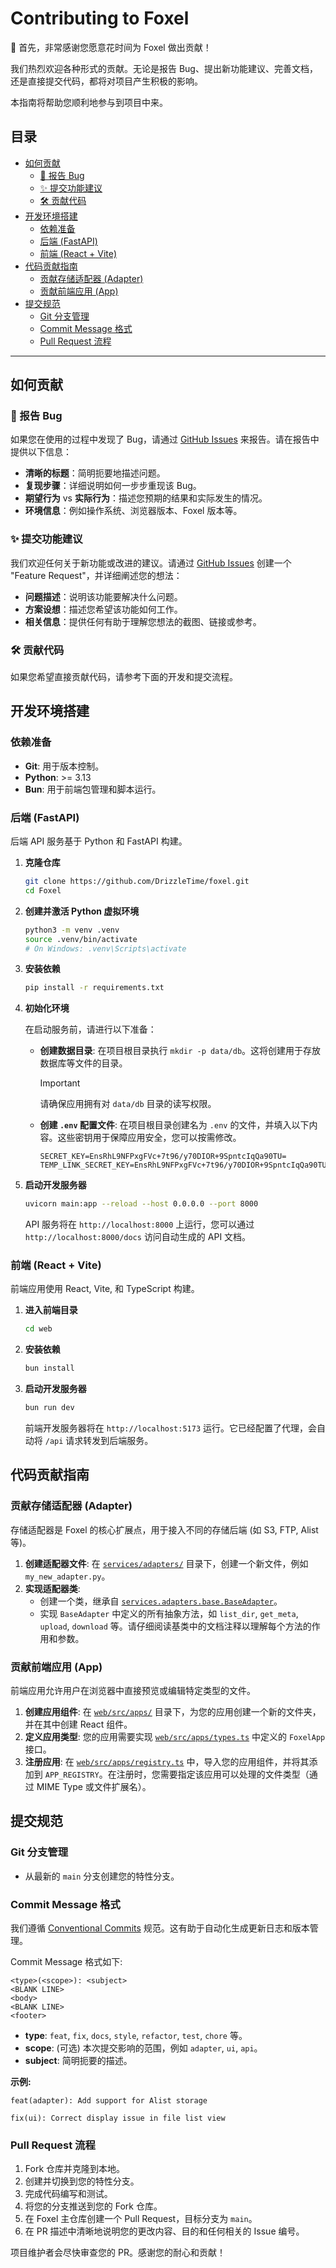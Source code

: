 # Contributing to Foxel

🎉 首先，非常感谢您愿意花时间为 Foxel 做出贡献！

我们热烈欢迎各种形式的贡献。无论是报告 Bug、提出新功能建议、完善文档，还是直接提交代码，都将对项目产生积极的影响。

本指南将帮助您顺利地参与到项目中来。

## 目录

- [如何贡献](#如何贡献)
  - [🐛 报告 Bug](#-报告-bug)
  - [✨ 提交功能建议](#-提交功能建议)
  - [🛠️ 贡献代码](#️-贡献代码)
- [开发环境搭建](#开发环境搭建)
  - [依赖准备](#依赖准备)
  - [后端 (FastAPI)](#后端-fastapi)
  - [前端 (React + Vite)](#前端-react--vite)
- [代码贡献指南](#代码贡献指南)
  - [贡献存储适配器 (Adapter)](#贡献存储适配器-adapter)
  - [贡献前端应用 (App)](#贡献前端应用-app)
- [提交规范](#提交规范)
  - [Git 分支管理](#git-分支管理)
  - [Commit Message 格式](#commit-message-格式)
  - [Pull Request 流程](#pull-request-流程)

---

## 如何贡献

### 🐛 报告 Bug

如果您在使用的过程中发现了 Bug，请通过 [GitHub Issues](https://github.com/DrizzleTime/Foxel/issues) 来报告。请在报告中提供以下信息：

- **清晰的标题**：简明扼要地描述问题。
- **复现步骤**：详细说明如何一步步重现该 Bug。
- **期望行为** vs **实际行为**：描述您预期的结果和实际发生的情况。
- **环境信息**：例如操作系统、浏览器版本、Foxel 版本等。

### ✨ 提交功能建议

我们欢迎任何关于新功能或改进的建议。请通过 [GitHub Issues](https://github.com/DrizzleTime/Foxel/issues) 创建一个 "Feature Request"，并详细阐述您的想法：

- **问题描述**：说明该功能要解决什么问题。
- **方案设想**：描述您希望该功能如何工作。
- **相关信息**：提供任何有助于理解您想法的截图、链接或参考。

### 🛠️ 贡献代码

如果您希望直接贡献代码，请参考下面的开发和提交流程。

## 开发环境搭建

### 依赖准备

- **Git**: 用于版本控制。
- **Python**: >= 3.13
- **Bun**: 用于前端包管理和脚本运行。

### 后端 (FastAPI)

后端 API 服务基于 Python 和 FastAPI 构建。

1. **克隆仓库**

    ```bash
    git clone https://github.com/DrizzleTime/foxel.git
    cd Foxel
    ```

2. **创建并激活 Python 虚拟环境**

    ```bash
    python3 -m venv .venv
    source .venv/bin/activate
    # On Windows: .venv\Scripts\activate
    ```

3. **安装依赖**

    ```bash
    pip install -r requirements.txt
    ```

4. **初始化环境**

    在启动服务前，请进行以下准备：

    - **创建数据目录**:
      在项目根目录执行 `mkdir -p data/db`。这将创建用于存放数据库等文件的目录。
      > [!IMPORTANT]
      > 请确保应用拥有对 `data/db` 目录的读写权限。

    - **创建 `.env` 配置文件**:
      在项目根目录创建名为 `.env` 的文件，并填入以下内容。这些密钥用于保障应用安全，您可以按需修改。

      ```dotenv
      SECRET_KEY=EnsRhL9NFPxgFVc+7t96/y70DIOR+9SpntcIqQa90TU=
      TEMP_LINK_SECRET_KEY=EnsRhL9NFPxgFVc+7t96/y70DIOR+9SpntcIqQa90TU=
      ```

5. **启动开发服务器**

    ```bash
    uvicorn main:app --reload --host 0.0.0.0 --port 8000
    ```

    API 服务将在 `http://localhost:8000` 上运行，您可以通过 `http://localhost:8000/docs` 访问自动生成的 API 文档。

### 前端 (React + Vite)

前端应用使用 React, Vite, 和 TypeScript 构建。

1. **进入前端目录**

    ```bash
    cd web
    ```

2. **安装依赖**

    ```bash
    bun install
    ```

3. **启动开发服务器**

    ```bash
    bun run dev
    ```

    前端开发服务器将在 `http://localhost:5173` 运行。它已经配置了代理，会自动将 `/api` 请求转发到后端服务。

## 代码贡献指南

### 贡献存储适配器 (Adapter)

存储适配器是 Foxel 的核心扩展点，用于接入不同的存储后端 (如 S3, FTP, Alist 等)。

1. **创建适配器文件**: 在 [`services/adapters/`](services/adapters/) 目录下，创建一个新文件，例如 `my_new_adapter.py`。
2. **实现适配器类**:
    - 创建一个类，继承自 [`services.adapters.base.BaseAdapter`](services/adapters/base.py)。
    - 实现 `BaseAdapter` 中定义的所有抽象方法，如 `list_dir`, `get_meta`, `upload`, `download` 等。请仔细阅读基类中的文档注释以理解每个方法的作用和参数。

### 贡献前端应用 (App)

前端应用允许用户在浏览器中直接预览或编辑特定类型的文件。

1. **创建应用组件**: 在 [`web/src/apps/`](web/src/apps/) 目录下，为您的应用创建一个新的文件夹，并在其中创建 React 组件。
2. **定义应用类型**: 您的应用需要实现 [`web/src/apps/types.ts`](web/src/apps/types.ts) 中定义的 `FoxelApp` 接口。
3. **注册应用**: 在 [`web/src/apps/registry.ts`](web/src/apps/registry.ts) 中，导入您的应用组件，并将其添加到 `APP_REGISTRY`。在注册时，您需要指定该应用可以处理的文件类型（通过 MIME Type 或文件扩展名）。

## 提交规范

### Git 分支管理

- 从最新的 `main` 分支创建您的特性分支。

### Commit Message 格式

我们遵循 [Conventional Commits](https://www.conventionalcommits.org/) 规范。这有助于自动化生成更新日志和版本管理。

Commit Message 格式如下:

```
<type>(<scope>): <subject>
<BLANK LINE>
<body>
<BLANK LINE>
<footer>
```

- **type**: `feat`, `fix`, `docs`, `style`, `refactor`, `test`, `chore` 等。
- **scope**: (可选) 本次提交影响的范围，例如 `adapter`, `ui`, `api`。
- **subject**: 简明扼要的描述。

**示例:**

```
feat(adapter): Add support for Alist storage
```

```
fix(ui): Correct display issue in file list view
```

### Pull Request 流程

1. Fork 仓库并克隆到本地。
2. 创建并切换到您的特性分支。
3. 完成代码编写和测试。
4. 将您的分支推送到您的 Fork 仓库。
5. 在 Foxel 主仓库创建一个 Pull Request，目标分支为 `main`。
6. 在 PR 描述中清晰地说明您的更改内容、目的和任何相关的 Issue 编号。

项目维护者会尽快审查您的 PR。感谢您的耐心和贡献！
